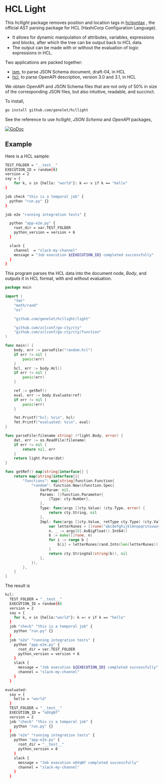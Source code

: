 # HCL Light


This *hcllight* package removes position and location tags in [hclsyntax](https://pkg.go.dev/github.com/hashicorp/hcl/v2/hclsyntax) , the official AST parsing package for HCL (HashiCorp Configuration Language).

 - It allows for dynamic manipulation of attributes, variables, expressions and blocks, after which the tree can be output back to HCL data.
 - The output can be made with or without the evaluation of logic expressions in HCL.

Two applications are packed together: 

 - [jsm](./jsm), to parse JSON Schema document, draft-04, in HCL
 - [hcl](./hcl), to parse OpenAPI description, version 3.0 and 3.1, in HCL

We obtain OpenAPI and JSON Schema files that are not only of 50% in size of the corresponding JSON files, but also intuitive, readable, and succinct.


To install,

```bash
go install github.com/genelet/hcllight
```

See the reference to use *hcllight*, *JSON Schema* and *OpenAPI* packages,

[![GoDoc](https://godoc.org/github.com/genelet/hcllight?status.svg)](https://godoc.org/github.com/genelet/hcllight)


## Example

Here is a HCL sample:

```bash
TEST_FOLDER = "__test__"
EXECUTION_ID = random(6)
version = 2
say = {
    for k, v in {hello: "world"}: k => v if k == "hello"
}

job check "this is a temporal job" {
  python "run.py" {}
}

job e2e "running integration tests" {

  python "app-e2e.py" {
    root_dir = var.TEST_FOLDER
    python_version = version + 6
  }

  slack {
    channel  = "slack-my-channel"
    message = "Job execution ${EXECUTION_ID} completed successfully"
  }
}
```

This program parses the HCL data into the document node, *Body*, and outputs it in HCL format, with and without evaluation.

```go
package main

import (
	"fmt"
	"math/rand"
	"os"

	"github.com/genelet/hcllight/light"

	"github.com/zclconf/go-cty/cty"
	"github.com/zclconf/go-cty/cty/function"
)

func main() {
	body, err := parseFile("random.hcl")
	if err != nil {
		panic(err)
	}
	hcl, err := body.Hcl()
	if err != nil {
		panic(err)
	}

	ref := getRef()
	eval, err := body.Evaluate(ref)
	if err != nil {
		panic(err)
	}

	fmt.Printf("hcl: %s\n", hcl)
	fmt.Printf("evaluated: %s\n", eval)
}

func parseFile(filename string) (*light.Body, error) {
	dat, err := os.ReadFile(filename)
	if err != nil {
		return nil, err
	}
	return light.Parse(dat)
}

func getRef() map[string]interface{} {
	return map[string]interface{}{
		"functions": map[string]function.Function{
			"random": function.New(&function.Spec{
				VarParam: nil,
				Params: []function.Parameter{
					{Type: cty.Number},
				},
				Type: func(args []cty.Value) (cty.Type, error) {
					return cty.String, nil
				},
				Impl: func(args []cty.Value, retType cty.Type) (cty.Value, error) {
					var letterRunes = []rune("abcdefghijklmnopqrstuvwxyzABCDEFGHIJKLMNOPQRSTUVWXYZ")
					n, _ := args[0].AsBigFloat().Int64()
					b := make([]rune, n)
					for i := range b {
						b[i] = letterRunes[rand.Intn(len(letterRunes))]
					}
					return cty.StringVal(string(b)), nil
				},
			}),
		},
	}
}
```

The result is
```bash
hcl: 
  TEST_FOLDER = "__test__"
  EXECUTION_ID = random(6)
  version = 2
  say = {
    for k, v in {hello:"world"}: k => v if k == "hello"
  }
  job "check" "this is a temporal job" {
    python "run.py" {}
  }
  job "e2e" "running integration tests" {
    python "app-e2e.py" {
      root_dir = var.TEST_FOLDER
      python_version = version + 6
    }
    slack {
      message = "Job execution ${EXECUTION_ID} completed successfully"
      channel = "slack-my-channel"
    }
  }

evaluated: 
  say = {
    hello = "world"
  }
  TEST_FOLDER = "__test__"
  EXECUTION_ID = "nOVqNf"
  version = 2
  job "check" "this is a temporal job" {
    python "run.py" {}
  }
  job "e2e" "running integration tests" {
    python "app-e2e.py" {
      root_dir = "__test__"
      python_version = 8
    }
    slack {
      message = "Job execution nOVqNf completed successfully"
      channel = "slack-my-channel"
    }
  }
```
